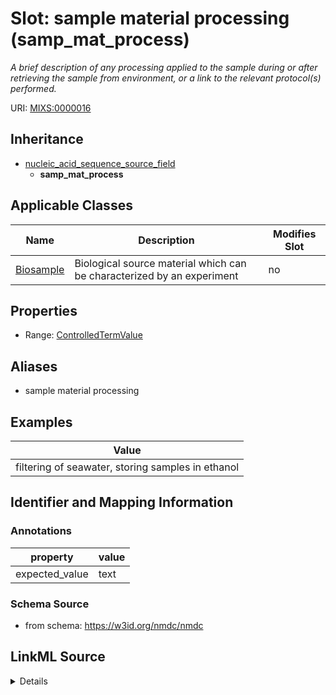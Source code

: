 # Slot: sample material processing (samp_mat_process)


_A brief description of any processing applied to the sample during or after retrieving the sample from environment, or a link to the relevant protocol(s) performed._



URI: [MIXS:0000016](https://w3id.org/mixs/0000016)




## Inheritance

* [nucleic_acid_sequence_source_field](nucleic_acid_sequence_source_field.md)
    * **samp_mat_process**





## Applicable Classes

| Name | Description | Modifies Slot |
| --- | --- | --- |
[Biosample](Biosample.md) | Biological source material which can be characterized by an experiment |  no  |







## Properties

* Range: [ControlledTermValue](ControlledTermValue.md)



## Aliases


* sample material processing




## Examples

| Value |
| --- |
| filtering of seawater, storing samples in ethanol |

## Identifier and Mapping Information





### Annotations

| property | value |
| --- | --- |
| expected_value | text |



### Schema Source


* from schema: https://w3id.org/nmdc/nmdc




## LinkML Source

<details>
```yaml
name: samp_mat_process
annotations:
  expected_value:
    tag: expected_value
    value: text
description: A brief description of any processing applied to the sample during or
  after retrieving the sample from environment, or a link to the relevant protocol(s)
  performed.
title: sample material processing
examples:
- value: filtering of seawater, storing samples in ethanol
from_schema: https://w3id.org/nmdc/nmdc
aliases:
- sample material processing
rank: 1000
is_a: nucleic acid sequence source field
string_serialization: '{text}'
slot_uri: MIXS:0000016
multivalued: false
alias: samp_mat_process
domain_of:
- Biosample
range: ControlledTermValue

```
</details>